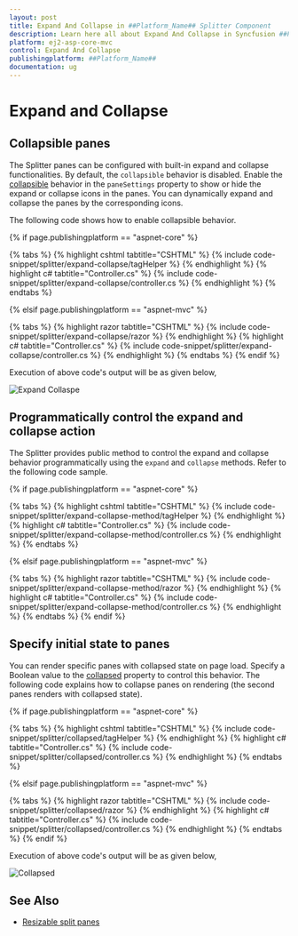 ```yaml
---
layout: post
title: Expand And Collapse in ##Platform_Name## Splitter Component
description: Learn here all about Expand And Collapse in Syncfusion ##Platform_Name## Splitter component of Syncfusion Essential JS 2 and more.
platform: ej2-asp-core-mvc
control: Expand And Collapse
publishingplatform: ##Platform_Name##
documentation: ug
---
```



# Expand and Collapse

## Collapsible panes

The Splitter panes can be configured with built-in expand and collapse functionalities. By default, the `collapsible` behavior is disabled. Enable the [collapsible](https://help.syncfusion.com/cr/aspnetcore-js2/Syncfusion.EJ2.Layouts.Splitter.html#Syncfusion_EJ2_Layouts_Splitter_PaneSettings) behavior in the `paneSettings` property to show or hide the expand or collapse icons in the panes. You can dynamically expand and collapse the panes by the corresponding icons.

The following code shows how to enable collapsible behavior.

{% if page.publishingplatform == "aspnet-core" %}

{% tabs %}
{% highlight cshtml tabtitle="CSHTML" %}
{% include code-snippet/splitter/expand-collapse/tagHelper %}
{% endhighlight %}
{% highlight c# tabtitle="Controller.cs" %}
{% include code-snippet/splitter/expand-collapse/controller.cs %}
{% endhighlight %}
{% endtabs %}

{% elsif page.publishingplatform == "aspnet-mvc" %}

{% tabs %}
{% highlight razor tabtitle="CSHTML" %}
{% include code-snippet/splitter/expand-collapse/razor %}
{% endhighlight %}
{% highlight c# tabtitle="Controller.cs" %}
{% include code-snippet/splitter/expand-collapse/controller.cs %}
{% endhighlight %}
{% endtabs %}
{% endif %}



Execution of above code's output will be as given below,

![Expand Collaspe](./images/expand-collapse.png)

## Programmatically control the expand and collapse action

The Splitter provides public method to control the expand and collapse behavior programmatically using the `expand` and `collapse` methods. Refer to the following code sample.

{% if page.publishingplatform == "aspnet-core" %}

{% tabs %}
{% highlight cshtml tabtitle="CSHTML" %}
{% include code-snippet/splitter/expand-collapse-method/tagHelper %}
{% endhighlight %}
{% highlight c# tabtitle="Controller.cs" %}
{% include code-snippet/splitter/expand-collapse-method/controller.cs %}
{% endhighlight %}
{% endtabs %}

{% elsif page.publishingplatform == "aspnet-mvc" %}

{% tabs %}
{% highlight razor tabtitle="CSHTML" %}
{% include code-snippet/splitter/expand-collapse-method/razor %}
{% endhighlight %}
{% highlight c# tabtitle="Controller.cs" %}
{% include code-snippet/splitter/expand-collapse-method/controller.cs %}
{% endhighlight %}
{% endtabs %}
{% endif %}



## Specify initial state to panes

You can render specific panes with collapsed state on page load. Specify a Boolean value to the [collapsed](https://help.syncfusion.com/cr/aspnetcore-js2/Syncfusion.EJ2.Layouts.Splitter.html#Syncfusion_EJ2_Layouts_Splitter_PaneSettings) property to control this behavior. The following code explains how to collapse panes on rendering (the second panes renders with collapsed state).

{% if page.publishingplatform == "aspnet-core" %}

{% tabs %}
{% highlight cshtml tabtitle="CSHTML" %}
{% include code-snippet/splitter/collapsed/tagHelper %}
{% endhighlight %}
{% highlight c# tabtitle="Controller.cs" %}
{% include code-snippet/splitter/collapsed/controller.cs %}
{% endhighlight %}
{% endtabs %}

{% elsif page.publishingplatform == "aspnet-mvc" %}

{% tabs %}
{% highlight razor tabtitle="CSHTML" %}
{% include code-snippet/splitter/collapsed/razor %}
{% endhighlight %}
{% highlight c# tabtitle="Controller.cs" %}
{% include code-snippet/splitter/collapsed/controller.cs %}
{% endhighlight %}
{% endtabs %}
{% endif %}



Execution of above code's output will be as given below,

![Collapsed](./images/collapsed.png)

## See Also

* [Resizable split panes](./resizing)